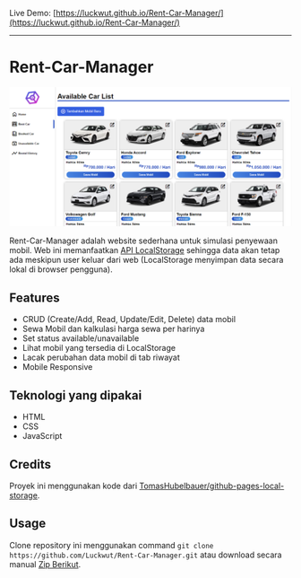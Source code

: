 Live Demo: [https://luckwut.github.io/Rent-Car-Manager/](https://luckwut.github.io/Rent-Car-Manager/)

___
# Rent-Car-Manager

![Rent-Car-Manager](./Pictures/Rent-Car-Manager_Main.png)

Rent-Car-Manager adalah website sederhana untuk simulasi penyewaan mobil. Web ini memanfaatkan [API LocalStorage](https://developer.mozilla.org/en-US/docs/Web/API/Window/localStorage) sehingga data akan tetap ada meskipun user keluar dari web (LocalStorage menyimpan data secara lokal di browser pengguna).

## Features

- CRUD (Create/Add, Read, Update/Edit, Delete) data mobil
- Sewa Mobil dan kalkulasi harga sewa per harinya
- Set status available/unavailable
- Lihat mobil yang tersedia di LocalStorage
- Lacak perubahan data mobil di tab riwayat
- Mobile Responsive

## Teknologi yang dipakai

- HTML
- CSS
- JavaScript

## Credits

Proyek ini menggunakan kode dari [TomasHubelbauer/github-pages-local-storage](https://github.com/TomasHubelbauer/github-pages-local-storage).

## Usage

Clone repository ini menggunakan command `git clone https://github.com/Luckwut/Rent-Car-Manager.git` atau download secara manual [Zip Berikut](https://github.com/Luckwut/Rent-Car-Manager/archive/refs/heads/main.zip).